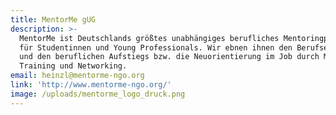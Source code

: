```yaml
---
title: MentorMe gUG
description: >-
  MentorMe ist Deutschlands größtes unabhängiges berufliches Mentoringprogramm
  für Studentinnen und Young Professionals. Wir ebnen ihnen den Berufseinstieg
  und den beruflichen Aufstiegs bzw. die Neuorientierung im Job durch Mentoring,
  Training und Networking.
email: heinzl@mentorme-ngo.org
link: 'http://www.mentorme-ngo.org/'
image: /uploads/mentorme_logo_druck.png
---
```


